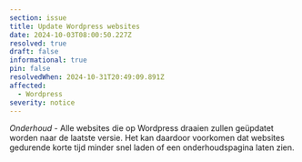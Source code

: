 ```yaml
---
section: issue
title: Update Wordpress websites
date: 2024-10-03T08:00:50.227Z
resolved: true
draft: false
informational: true
pin: false
resolvedWhen: 2024-10-31T20:49:09.891Z
affected:
  - Wordpress
severity: notice
---
```

*Onderhoud* - Alle websites die op Wordpress draaien zullen geüpdatet worden naar de laatste versie. Het kan daardoor voorkomen dat websites gedurende korte tijd minder snel laden of een onderhoudspagina laten zien.